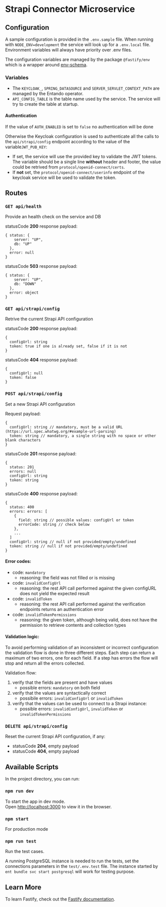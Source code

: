 # Strapi Connector Microservice

## Configuration

A sample configuration is provided in the `.env.sample` file. When running with `NODE_ENV=development` the service will look up for a `.env.local` file. Environment variables will always have priority over .env files.

The configuration variables are managed by the package `@fastify/env` which is a wrapper around [env-schema](https://www.npmjs.com/package/env-schema).

### Variables

* The `KEYCLOAK_`, `SPRING_DATASOURCE` and `SERVER_SERVLET_CONTEXT_PATH` are managed by the Entando operator.
* `API_CONFIG_TABLE` is the table name used by the service. The service will try to create the table at startup.

#### Authentication

If the value of `AUTH_ENABLED` is set to `false` no authentication will be done

Otherwise the Keycloak configuration is used to authenticate all the calls to the `api/strapi/config` endpoint according to the value of the variable`JWT_PUB_KEY`:
* If set, the service will use the provided key to validate the JWT tokens. The variable should be a single line **without** header and footer, the value could be retrived from `protocol/openid-connect/certs`.
* If **not** set, the `protocol/openid-connect/userinfo` endpoint of the keycloak service will be used to validate the token.

## Routes

### `GET api/health`

Provide an health check on the service and DB

statusCode **200** response payload:
```
{ status: {
    server: "UP",
    db: "UP"
  },
  error: null
}
```

statusCode **503** response payload:
```
{ status: {
    server: "UP",
    db: "DOWN"
  },
  error: object
}
```

### `GET api/strapi/config`

Retrive the current Strapi API configuration

statusCode **200** response payload:
```
{
  configUrl: string
  token: true if one is already set, false if it is not
}
```

statusCode **404** response payload:
```
{
  configUrl: null
  token: false
}
```

### `POST api/strapi/config`

Set a new Strapi API configuration

Request payload:
```
{
  configUrl: string // mandatory, must be a valid URL (https://url.spec.whatwg.org/#example-url-parsing)
  token: string // mandatory, a single string with no space or other blank characters
}
```

statusCode **201** response payload:
```
{
  status: 201
  errors: null
  configUrl: string
  token: string
}
```

statusCode **400** response payload:
```
{
  status: 400
  errors: errors: [
    {
      field: string // possible values: configUrl or token
      errorCode: string // check below
    },
    ...
  ]
  configUrl: string // null if not provided/empty/undefined
  token: string // null if not provided/empty/undefined
}
```
#### Error codes:
* code: `mandatory`
  * reasoning: the field was not filled or is missing
* code: `invalidConfigUrl`
  * reasoning: the rest API call performed against the given configURL does not yield the expected result
* code: `invalidToken`
  * reasoning: the rest API call performed against the verification endpoints returns an authentication error
* code: `invalidTokenPermissions`
  * reasoning: the given token, although being valid, does not have the permission to retrieve contents and collection types

#### Validation logic:

To avoid performing validation of an inconsistent or incorrect configuration the validation flow is done in three different steps. Each step can return a maximum of two errors, one for each field. If a step has errors the flow will stop and return all the errors collected.

Validation flow:
  1. verify that the fields are present and have values
     * possible errors: `mandatory` on both field
  2. verify that the values are syntactically correct
     * possibile errors: `invalidConfigUrl` or `invalidToken`
  3. verify that the values can be used to connect to a Strapi instance:
     * possible errors: `invalidConfigUrl`, `invalidToken` or `invalidTokenPermissions`


### `DELETE api/strapi/config`

Reset the current Strapi API configuration, if any:
* statusCode **204**, empty payload
* statusCode **404**, empty payload

## Available Scripts

In the project directory, you can run:

### `npm run dev`

To start the app in dev mode.\
Open [http://localhost:3000](http://localhost:3000) to view it in the browser.

### `npm start`

For production mode

### `npm run test`

Run the test cases.

A running PostgreSQL instance is needed to run the tests, set the connections parameters in the `test/.env.test` file. The instance started by `ent bundle svc start postgresql` will work for testing purpose.

## Learn More

To learn Fastify, check out the [Fastify documentation](https://www.fastify.io/docs/latest/).